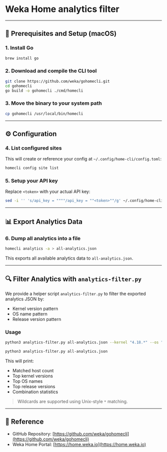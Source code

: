 # Weka Home analytics filter

---

## 🔧 Prerequisites and Setup (macOS)

### 1. Install Go
```bash
brew install go
```

### 2. Download and compile the CLI tool
```bash
git clone https://github.com/weka/gohomecli.git
cd gohomecli
go build -o gohomecli ./cmd/homecli
```

### 3. Move the binary to your system path
```bash
cp gohomecli /usr/local/bin/homecli
```

---

## ⚙️ Configuration

### 4. List configured sites
This will create or reference your config at `~/.config/home-cli/config.toml`:

```bash
homecli config site list
```

### 5. Setup your API key
Replace `<token>` with your actual API key:
```bash
sed -i '' 's/api_key = """"/api_key = ""<token>""/g' ~/.config/home-cli/config.toml
```

---

## 📊 Export Analytics Data

### 6. Dump all analytics into a file
```bash
homecli analytics -a > all-analytics.json
```

This exports all available analytics data to `all-analytics.json`.

---

## 🔍 Filter Analytics with `analytics-filter.py`

We provide a helper script `analytics-filter.py` to filter the exported analytics JSON by:

- Kernel version pattern
- OS name pattern
- Release version pattern

### Usage
```bash
python3 analytics-filter.py all-analytics.json --kernel "4.18.*" --os "CentOS*" --release "4.2.*"

python3 analytics-filter.py all-analytics.json
```

This will print:

- Matched host count
- Top kernel versions
- Top OS names
- Top release versions
- Combination statistics

> Wildcards are supported using Unix-style `*` matching.

---

## 📎 Reference

- GitHub Repository: [https://github.com/weka/gohomecli](https://github.com/weka/gohomecli)
- Weka Home Portal: [https://home.weka.io](https://home.weka.io)
